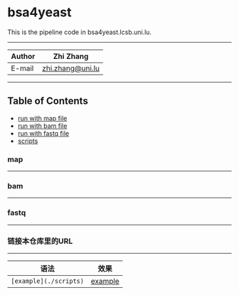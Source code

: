 bsa4yeast
===========================
This is the pipeline code in bsa4yeast.lcsb.uni.lu.  
****
|Author|Zhi Zhang|
|---|---
|E-mail|zhi.zhang@uni.lu

****
## Table of Contents
* [run with map file](#map)
* [run with bam file](#bam)
* [run with fastq file](#fastq)
* [scripts](`https://github.com/zsanli/bsa4yeast/blob/master/scripts`)

### map
-----------


### bam
-----------


### fastq
-----------

### 链接本仓库里的URL
-----------

|语法|效果|
|----|-----|
|`[example](./scripts)`|[example](./scripts)|
